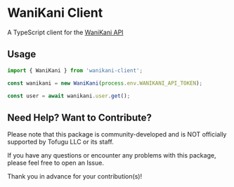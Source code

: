 # WaniKani Client

A TypeScript client for the [WaniKani API](https://docs.api.wanikani.com/20170710/)

## Usage

```typescript
import { WaniKani } from 'wanikani-client';

const wanikani = new WaniKani(process.env.WANIKANI_API_TOKEN);

const user = await wanikani.user.get();
```

## Need Help? Want to Contribute?

Please note that this package is community-developed and is NOT officially supported by Tofugu LLC or its staff.

If you have any questions or encounter any problems with this package, please feel free to open an Issue.

Thank you in advance for your contribution(s)!
